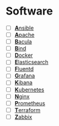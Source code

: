 # Software
- [ ] [**A**nsible]()
- [ ] [**A**pache]()
- [ ] [**B**acula]()
- [ ] [**B**ind]()
- [ ] [**D**ocker]()
- [ ] [**E**lasticsearch]()
- [ ] [**F**luentd]()
- [ ] [**G**rafana]()
- [ ] [**K**ibana]()
- [ ] [**K**ubernetes]()
- [ ] [**N**ginx]()
- [ ] [**P**rometheus]()
- [ ] [**T**erraform]()
- [ ] [**Z**abbix](https://github.com/thetaru/memorandum/tree/master/Software/Zabbix)
